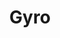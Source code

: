 ---
title: "Gyro "
price: "$14.00"
category: "Sandwiches"
img: ""
desc: "Beef and lamb served on warm pita bread with lettuce, tomato, onions, and tzatziki sauce"
---